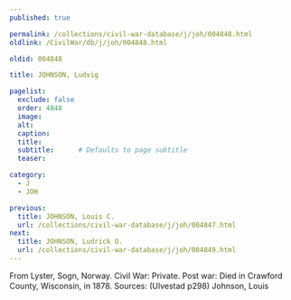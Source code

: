 ```yaml
---
published: true

permalink: /collections/civil-war-database/j/joh/004848.html
oldlink: /CivilWar/db/j/joh/004848.html

oldid: 004848

title: JOHNSON, Ludvig

pagelist:
  exclude: false
  order: 4848
  image: 
  alt:
  caption:
  title:
  subtitle:      # Defaults to page subtitle
  teaser:

category: 
  - J 
  - JOH

previous:
  title: JOHNSON, Louis C.
  url: /collections/civil-war-database/j/joh/004847.html  
next:
  title: JOHNSON, Ludrick O.
  url: /collections/civil-war-database/j/joh/004849.html   
---
```

From Lyster, Sogn, Norway. Civil War: Private. Post war: Died in Crawford County, Wisconsin, in 1878. Sources: (Ulvestad p298) &#147;Johnson, Louis&#148;